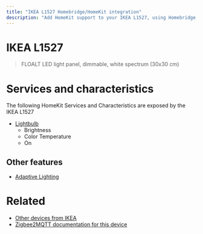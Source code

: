 ```yaml
---
title: "IKEA L1527 Homebridge/HomeKit integration"
description: "Add HomeKit support to your IKEA L1527, using Homebridge, Zigbee2MQTT and homebridge-z2m."
---
```

<!---
This file has been GENERATED using src/docgen/docgen.ts
DO NOT EDIT THIS FILE MANUALLY!
-->
# IKEA L1527
> FLOALT LED light panel, dimmable, white spectrum (30x30 cm)


# Services and characteristics
The following HomeKit Services and Characteristics are exposed by
the IKEA L1527

* [Lightbulb](../../light.md)
  * Brightness
  * Color Temperature
  * On


## Other features
* [Adaptive Lighting](../../light.md)


# Related
* [Other devices from IKEA](../index.md#ikea)
* [Zigbee2MQTT documentation for this device](https://www.zigbee2mqtt.io/devices/L1527.html)